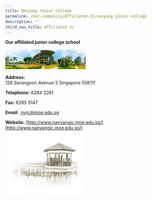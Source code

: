 ```yaml
---
title: Nanyang Junior College
permalink: /our-community/Affiliated-JC/nanyang-junior-college
description: ""
third_nav_title: Affiliated JC
---
```

**Our affiliated junior college school**

<img src="/images/Affiliated%20Nanyang%20Junior%20College%20School.jpg" 
     style="width:50%">

**Address:**   
128 Serangoon Avenue 3 Singapore 556111

**Telephone:** 6284 2281

**Fax:** 6285 5147

**Email:** <a href="mailto: nyjc@moe.edu.sg"> nyjc@moe.edu.sg</a>

**Website:** [http://www.nanyangjc.moe.edu.sg/](http://www.nanyangjc.moe.edu.sg/)

<img src="/images/pavilion.png" 
     style="width:50%">